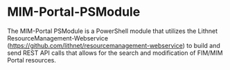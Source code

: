 # MIM-Portal-PSModule
The MIM-Portal PSModule is a PowerShell module that utilizes the Lithnet ResourceManagement-Webservice (https://github.com/lithnet/resourcemanagement-webservice) to build and send REST API calls that allows for the search and modification of FIM/MIM Portal resources.
